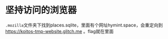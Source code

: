 # 坚持访问的浏览器

`.mozilla`文件夹下找到places.sqlite，里面有个网址hymint.space，会重定向到 https://koitos-tmp-website.glitch.me 。flag就在里面